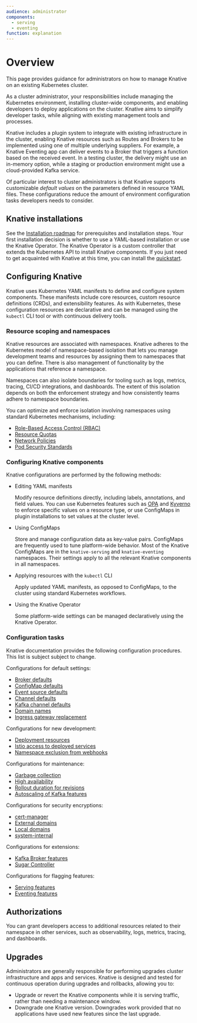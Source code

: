 ```yaml
---
audience: administrator
components:
  - serving
  - eventing
function: explanation
---
```

# Overview

This page provides guidance for administrators on how to manage Knative on an existing Kubernetes cluster.

As a cluster administrator, your responsibilities include managing the Kubernetes environment, installing cluster-wide components, and enabling developers to deploy applications on the cluster. Knative aims to simplify developer tasks, while aligning with existing management tools and processes.

Knative includes a plugin system to integrate with existing infrastructure in the cluster, enabling Knative resources such as Routes and Brokers to be implemented using one of multiple underlying suppliers. For example, a Knative Eventing app can deliver events to a Broker that triggers a function based on the received event. In a testing cluster, the delivery might use an in-memory option, while a staging or production environment might use a cloud-provided Kafka service.

Of particular interest to cluster administrators is that Knative supports customizable _default values_ on the parameters defined in resource YAML files. These configurations reduce the amount of environment configuration tasks developers needs to consider.

## Knative installations

See the [Installation roadmap](../install/README.md#installation-roadmap) for prerequisites and installation steps. Your first installation decision is whether to use a YAML-based installation or use the Knative Operator. The Knative Operator is a custom controller that extends the Kubernetes API to install Knative components. If you just need to get acquainted with Knative at this time, you can install the [quickstart](../../getting-started/quickstart-install.md).

## Configuring Knative

Knative uses Kubernetes YAML manifests to define and configure system components. These manifests include core resources, custom resource definitions (CRDs), and extensibility features. As with Kubernetes, these configuration resources are declarative and can be managed using the `kubectl` CLI tool or with continuous delivery tools.

### Resource scoping and namespaces

Knative resources are associated with namespaces. Knative adheres to the Kubernetes model of namespace-based isolation that lets you manage development teams and resources by assigning them to namespaces that you can define. There is also management of functionality by the applications that reference a namespace.

Namespaces can also isolate boundaries for tooling such as logs, metrics, tracing, CI/CD integrations, and dashboards. The extent of this isolation depends on both the enforcement strategy and how consistently teams adhere to namespace boundaries.

You can optimize and enforce isolation involving namespaces using standard Kubernetes mechanisms, including:

- [Role-Based Access Control (RBAC)](https://kubernetes.io/docs/reference/access-authn-authz/rbac/)
- [Resource Quotas](https://kubernetes.io/docs/concepts/policy/resource-quotas/)
- [Network Policies](https://kubernetes.io/docs/concepts/services-networking/network-policies/)
- [Pod Security Standards](https://kubernetes.io/docs/concepts/security/pod-security-standards/)

### Configuring Knative components

Knative configurations are performed by the following methods:

- Editing YAML manifests

    Modify resource definitions directly, including labels, annotations, and field values. You can use Kubernetes features such as [OPA](https://kubernetes.io/blog/2019/08/06/opa-gatekeeper-policy-and-governance-for-kubernetes/) and [Kyverno](https://kyverno.io) to enforce specific values on a resource type, or use ConfigMaps in plugin installations to set values at the cluster level.

- Using ConfigMaps

    Store and manage configuration data as key-value pairs. ConfigMaps are frequently used to tune platform-wide behavior. Most of the Knative ConfigMaps are in the `knative-serving` and `knative-eventing` namespaces. Their settings apply to all the relevant Knative components in all namespaces.

- Applying resources with the `kubectl` CLI

    Apply updated YAML manifests, as opposed to ConfigMaps, to the cluster using standard Kubernetes workflows.

- Using the Knative Operator

    Some platform-wide settings can be managed declaratively using the Knative Operator.

### Configuration tasks

Knative documentation provides the following configuration procedures. This list is subject subject to change.

Configurations for default settings:

- [Broker defaults](../eventing/configuration/broker-configuration.md)
- [ConfigMap defaults](../serving/configuration/config-defaults.md)
- [Event source defaults](../eventing/configuration/sources-configuration.md)
- [Channel defaults](../eventing/configuration/channel-configuration.md)
- [Kafka channel defaults](../eventing/configuration/kafka-channel-configuration.md)
- [Domain names](../serving/using-a-custom-domain.md)
- [Ingress gateway replacement](../serving/setting-up-custom-ingress-gateway.md)

Configurations for new development:

- [Deployment resources](../serving/configuration/deployment.md)
- [Istio access to deployed services](../serving/istio-authorization.md)
- [Namespace exclusion from webhooks](../serving/istio-authorization.md)

Configurations for maintenance:

- [Garbage collection](../serving/revisions/revision-admin-config-options.md)
- [High availability](../serving/config-ha.md)
- [Rollout duration for revisions](../serving/configuration/rolling-out-latest-revision-configmap.md)
- [Autoscaling of Kafka features](../eventing/configuration/keda-configuration.md)

Configurations for security encryptions:

- [cert-manager](../serving/encryption/configure-certmanager-integration.md)
- [External domains](../serving/encryption/external-domain-tls.md)
- [Local domains](../serving/encryption/cluster-local-domain-tls.md)
- [system-internal](../serving/encryption/system-internal-tls.md)

Configurations for extensions:

- [Kafka Broker features](../serving/encryption/system-internal-tls.md)
- [Sugar Controller](../eventing/configuration/sugar-configuration.md)

Configurations for flagging features:

- [Serving features](../serving/configuration/feature-flags.md)
- [Eventing features](../eventing/features/README.md)

## Authorizations

You can grant developers access to additional resources related to their namespace in other services, such as observability, logs, metrics, tracing, and dashboards.

## Upgrades

Administrators are generally responsible for performing upgrades cluster infrastructure and apps and services. Knative is designed and tested for continuous operation during upgrades and rollbacks, allowing you to:

- Upgrade or revert the Knative components while it is serving traffic, rather than needing a maintenance window.
- Downgrade one Knative version. Downgrades work provided that no applications have used new features since the last upgrade.
